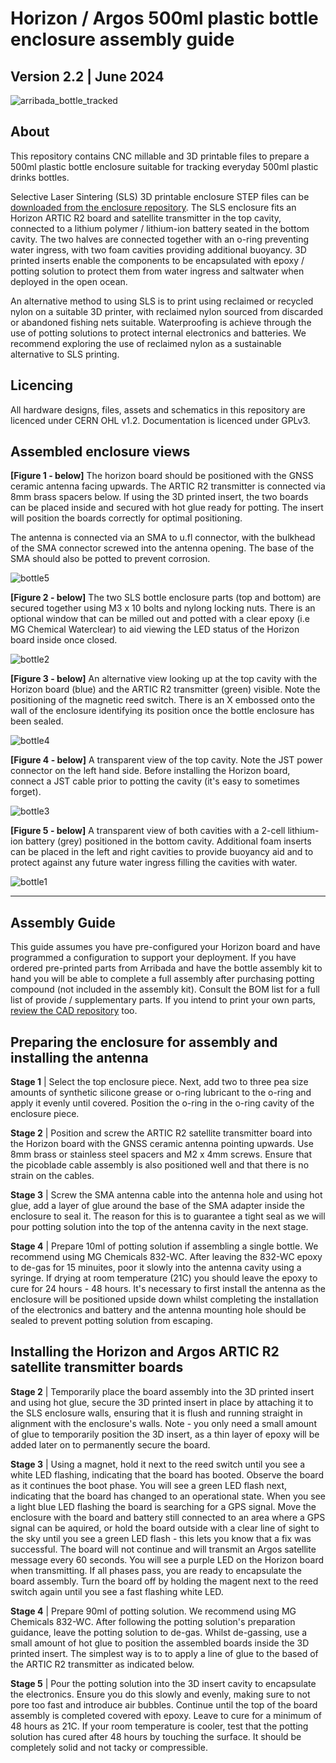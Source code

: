 # Horizon / Argos 500ml plastic bottle enclosure assembly guide #
## Version 2.2 | June 2024
![arribada_bottle_tracked](https://github.com/arribada/horizon/assets/6997400/358a3fd7-2af0-4aef-a012-f12eff526f08)

## About ##
This repository contains CNC millable and 3D printable files to prepare a 500ml plastic bottle enclosure suitable for tracking everyday 500ml plastic drinks bottles.

Selective Laser Sintering (SLS) 3D printable enclosure STEP files can be [downloaded from the enclosure repository](https://github.com/arribada/horizon/tree/master/enclosures/bottle). The SLS enclosure fits an Horizon ARTIC R2 board and satellite transmitter in the top cavity, connected to a lithium polymer / lithium-ion battery seated in the bottom cavity. The two halves are connected together with an o-ring preventing water ingress, with two foam cavities providing additional buoyancy. 3D printed inserts enable the components to be encapsulated with epoxy / potting solution to protect them from water ingress and saltwater when deployed in the open ocean.

An alternative method to using SLS is to print using reclaimed or recycled nylon on a suitable 3D printer, with reclaimed nylon sourced from discarded or abandoned fishing nets suitable. Waterproofing is achieve through the use of potting solutions to protect internal electronics and batteries. We recommend exploring the use of reclaimed nylon as a sustainable alternative to SLS printing.

## Licencing ##
All hardware designs, files, assets and schematics in this repository are licenced under CERN OHL v1.2. Documentation is licenced under GPLv3.

## Assembled enclosure views  ##
**[Figure 1 - below]** The horizon board should be positioned with the GNSS ceramic antenna facing upwards. The ARTIC R2 transmitter is connected via 8mm brass spacers below. If using the 3D printed insert, the two boards can be placed inside and secured with hot glue ready for potting. The insert will position the boards correctly for optimal positioning.

The antenna is connected via an SMA to u.fl connector, with the bulkhead of the SMA connector screwed into the antenna opening. The base of the SMA should also be potted to prevent corrosion.

![bottle5](https://github.com/arribada/horizon/assets/6997400/159d4854-ecab-4b31-bdab-505fdefb736d)

**[Figure 2 - below]** The two SLS bottle enclosure parts (top and bottom) are secured together using M3 x 10 bolts and nylong locking nuts. There is an optional window that can be milled out and potted with a clear epoxy (i.e MG Chemical Waterclear) to aid viewing the LED status of the Horizon board inside once closed.

![bottle2](https://github.com/arribada/horizon/assets/6997400/f9fbbe96-8f3c-45e1-9c30-cc31879d9c79)

**[Figure 3 - below]** An alternative view looking up at the top cavity with the Horizon board (blue) and the ARTIC R2 transmitter (green) visible. Note the positioning of the magnetic reed switch. There is an X embossed onto the wall of the enclosure identifying its position once the bottle enclosure has been sealed.

![bottle4](https://github.com/arribada/horizon/assets/6997400/8f522df7-7b3c-4172-a88b-45fbd144230d)

**[Figure 4 - below]** A transparent view of the top cavity. Note the JST power connector on the left hand side. Before installing the Horizon board, connect a JST cable prior to potting the cavity (it's easy to sometimes forget).

![bottle3](https://github.com/arribada/horizon/assets/6997400/8ec906a1-bcc2-4e13-8de8-ab035811e5e8)

**[Figure 5 - below]** A transparent view of both cavities with a 2-cell lithium-ion battery (grey) positioned in the bottom cavity. Additional foam inserts can be placed in the left and right cavities to provide buoyancy aid and to protect against any future water ingress filling the cavities with water.

![bottle1](https://github.com/arribada/horizon/assets/6997400/56dadb6f-c695-408e-9458-28840e7ae710)

---

## Assembly Guide ##

This guide assumes you have pre-configured your Horizon board and have programmed a configuration to support your deployment. If you have ordered pre-printed parts from Arribada and have the bottle assembly kit to hand you will be able to complete a full assembly after purchasing potting compound (not included in the assembly kit). Consult the BOM list for a full list of provide / supplementary parts. If you intend to print your own parts, [review the CAD repository](https://github.com/arribada/horizon/tree/master/enclosures/bottle) too.

## Preparing the enclosure for assembly and installing the antenna ##

**Stage 1** | Select the top enclosure piece. Next, add two to three pea size amounts of synthetic silicone grease or o-ring lubricant to the o-ring and apply it evenly until covered. Position the o-ring in the o-ring cavity of the enclosure piece.

**Stage 2** | Position and screw the ARTIC R2 satellite transmitter board into the Horizon board with the GNSS ceramic antenna pointing upwards. Use 8mm brass or stainless steel spacers and M2 x 4mm screws. Ensure that the picoblade cable assembly is also positioned well and that there is no strain on the cables.

**Stage 3** | Screw the SMA antenna cable into the antenna hole and using hot glue, add a layer of glue around the base of the SMA adapter inside the enclosure to seal it. The reason for this is to guarantee a tight seal as we will pour potting solution into the top of the antenna cavity in the next stage.

**Stage 4** | Prepare 10ml of potting solution if assembling a single bottle. We recommend using MG Chemicals 832-WC. After leaving the 832-WC epoxy to de-gas for 15 minuites, poor it slowly into the antenna cavity using a syringe. If drying at room temperature (21C) you should leave the epoxy to cure for 24 hours - 48 hours. It's necessary to first install the antenna as the enclosure will be positioned upside down whilst completing the installation of the electronics and battery and the antenna mounting hole should be sealed to prevent potting solution from escaping.

## Installing the Horizon and Argos ARTIC R2 satellite transmitter boards ##

**Stage 2** | Temporarily place the board assembly into the 3D printed insert and using hot glue, secure the 3D printed insert in place by attaching it to the SLS enclosure walls, ensuring that it is flush and running straight in alignment with the enclosure's walls. Note - you only need a small amount of glue to temporarily position the 3D insert, as a thin layer of epoxy will be added later on to permanently secure the board.

 **Stage 3** | Using a magnet, hold it next to the reed switch until you see a white LED flashing, indicating that the board has booted. Observe the board as it continues the boot phase. You will see a green LED flash next, indicating that the board has changed to an operational state. When you see a light blue LED flashing the board is searching for a GPS signal. Move the enclosure with the board and battery still connected to an area where a GPS signal can be aquired, or hold the board outside with a clear line of sight to the sky until you see a green LED flash - this lets you know that a fix was successful. The board will not continue and will transmit an Argos satellite message every 60 seconds. You will see a purple LED on the Horizon board when transmitting. If all phases pass, you are ready to encapsulate the board assembly. Turn the board off by holding the magent next to the reed switch again until you see a fast flashing white LED.

 **Stage 4** | Prepare 90ml of potting solution. We recommend using MG Chemicals 832-WC. After following the potting solution's preparation guidance, leave the potting solution to de-gas. Whilst de-gassing, use a small amount of hot glue to position the assembled boards inside the 3D printed insert. The simplest way is to to apply a line of glue to the based of the ARTIC R2 transmitter as indicated below. 

 **Stage 5** | Pour the potting solution into the 3D insert cavity to encapsulate the electronics. Ensure you do this slowly and evenly, making sure to not pore too fast and introduce air bubbles. Continue until the top of the board assembly is completed covered with epoxy. Leave to cure for a minimum of 48 hours as 21C. If your room temperature is cooler, test that the potting solution has cured after 48 hours by touching the surface. It should be completely solid and not tacky or compressible. 


